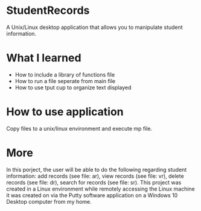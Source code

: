 # StudentRecords
A Unix/Linux desktop application that allows you to manipulate student information.

# What I learned
* How to include a library of functions file
* How to run a file seperate from main file
* How to use tput cup to organize text displayed

# How to use application
Copy files to a unix/linux environment and execute mp file.

# More
In this porject, the user will be able to do the following regarding student information: add records (see file: ar), view records (see file: vr), delete records (see file: dr), search for records (see file: sr). This project was created in a Linux environment while remotely accessing the Linux machine it was created on via the Putty software application on a Windows 10 Desktop computer from my home.
